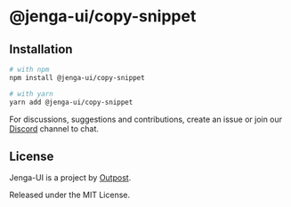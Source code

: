 # @jenga-ui/copy-snippet

## Installation

```sh
# with npm
npm install @jenga-ui/copy-snippet

# with yarn
yarn add @jenga-ui/copy-snippet
```

For discussions, suggestions and contributions, create an issue or join our [Discord](https://discord.gg/sHnHPnAPZj) channel to chat.

## License

Jenga-UI is a project by [Outpost](https://outpost.run).

Released under the MIT License.
